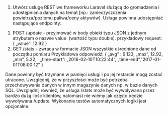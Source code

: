  1) Utwórz usługę REST we frameworku Laravel służącą do gromadzenia i udostępniania danych na temat [np.: zanieczyszczenia powietrza/poziomu paliwa/ceny aktywów]. 
Usługa powinna udostępniać następujące endpointy:

1. POST /update - przyjmować w body obiekt typu JSON z jednym atrybutem o nazwie value  (wartość typu double).
przykładowy request:  
{ „value”: 12.92 }
2. GET /stats - zwraca w formacie JSON wszystkie uśrednione dane od początku pomiaru
Przykładowa odpowiedź: 
{ „avg” : 9.123,
„max”, 12.92,
„min”, 5.22,  
„time-start”: „2016-02-10T10:22:44”, 
„time-end”,"2017-01-01T08:00:12” }

Dane powinny być trzymane w pamięci usługi i po jej restarcie mogą zostać utracone. Uwzględnij, że w przyszłości może być potrzeba przechowywania danych w innym magazynie danych np. w bazie danych SQL.
Uwzględnij również, że usługa /stats może być wywoływana przez bardzo dużą ilość klientów, natomiast nie wiemy jak często będzie wywoływana /update.
Wykonanie testów automatycznych logiki jest opcjonalne. 
